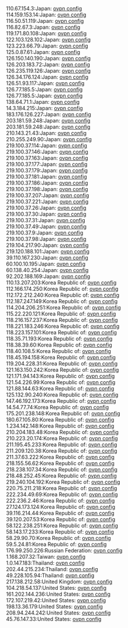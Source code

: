 110.67.154.3:Japan: [ovpn config](vpn/110_67_154_3.ovpn)  
114.159.153.14:Japan: [ovpn config](vpn/114_159_153_14.ovpn)  
116.50.51.119:Japan: [ovpn config](vpn/116_50_51_119.ovpn)  
116.82.67.3:Japan: [ovpn config](vpn/116_82_67_3.ovpn)  
119.171.80.108:Japan: [ovpn config](vpn/119_171_80_108.ovpn)  
122.103.128.102:Japan: [ovpn config](vpn/122_103_128_102.ovpn)  
123.223.66.79:Japan: [ovpn config](vpn/123_223_66_79.ovpn)  
125.0.87.61:Japan: [ovpn config](vpn/125_0_87_61.ovpn)  
126.150.140.190:Japan: [ovpn config](vpn/126_150_140_190.ovpn)  
126.203.183.72:Japan: [ovpn config](vpn/126_203_183_72.ovpn)  
126.235.119.126:Japan: [ovpn config](vpn/126_235_119_126.ovpn)  
126.34.176.124:Japan: [ovpn config](vpn/126_34_176_124.ovpn)  
126.51.93.117:Japan: [ovpn config](vpn/126_51_93_117.ovpn)  
126.77.185.5:Japan: [ovpn config](vpn/126_77_185_5.ovpn)  
126.77.185.5:Japan: [ovpn config](vpn/126_77_185_5.ovpn)  
138.64.71.1:Japan: [ovpn config](vpn/138_64_71_1.ovpn)  
14.3.184.215:Japan: [ovpn config](vpn/14_3_184_215.ovpn)  
183.176.126.227:Japan: [ovpn config](vpn/183_176_126_227.ovpn)  
203.181.59.248:Japan: [ovpn config](vpn/203_181_59_248.ovpn)  
203.181.59.248:Japan: [ovpn config](vpn/203_181_59_248.ovpn)  
210.143.21.43:Japan: [ovpn config](vpn/210_143_21_43.ovpn)  
210.255.249.90:Japan: [ovpn config](vpn/210_255_249_90.ovpn)  
219.100.37.114:Japan: [ovpn config](vpn/219_100_37_114.ovpn)  
219.100.37.146:Japan: [ovpn config](vpn/219_100_37_146.ovpn)  
219.100.37.163:Japan: [ovpn config](vpn/219_100_37_163.ovpn)  
219.100.37.177:Japan: [ovpn config](vpn/219_100_37_177.ovpn)  
219.100.37.179:Japan: [ovpn config](vpn/219_100_37_179.ovpn)  
219.100.37.181:Japan: [ovpn config](vpn/219_100_37_181.ovpn)  
219.100.37.186:Japan: [ovpn config](vpn/219_100_37_186.ovpn)  
219.100.37.198:Japan: [ovpn config](vpn/219_100_37_198.ovpn)  
219.100.37.207:Japan: [ovpn config](vpn/219_100_37_207.ovpn)  
219.100.37.221:Japan: [ovpn config](vpn/219_100_37_221.ovpn)  
219.100.37.26:Japan: [ovpn config](vpn/219_100_37_26.ovpn)  
219.100.37.30:Japan: [ovpn config](vpn/219_100_37_30.ovpn)  
219.100.37.31:Japan: [ovpn config](vpn/219_100_37_31.ovpn)  
219.100.37.49:Japan: [ovpn config](vpn/219_100_37_49.ovpn)  
219.100.37.9:Japan: [ovpn config](vpn/219_100_37_9.ovpn)  
219.100.37.98:Japan: [ovpn config](vpn/219_100_37_98.ovpn)  
219.104.217.90:Japan: [ovpn config](vpn/219_104_217_90.ovpn)  
219.120.188.101:Japan: [ovpn config](vpn/219_120_188_101.ovpn)  
39.110.167.230:Japan: [ovpn config](vpn/39_110_167_230.ovpn)  
60.100.10.195:Japan: [ovpn config](vpn/60_100_10_195.ovpn)  
60.138.40.254:Japan: [ovpn config](vpn/60_138_40_254.ovpn)  
92.202.188.169:Japan: [ovpn config](vpn/92_202_188_169.ovpn)  
110.13.207.203:Korea Republic of: [ovpn config](vpn/110_13_207_203.ovpn)  
112.166.174.250:Korea Republic of: [ovpn config](vpn/112_166_174_250.ovpn)  
112.172.212.240:Korea Republic of: [ovpn config](vpn/112_172_212_240.ovpn)  
112.187.247.149:Korea Republic of: [ovpn config](vpn/112_187_247_149.ovpn)  
114.204.206.251:Korea Republic of: [ovpn config](vpn/114_204_206_251.ovpn)  
115.22.220.121:Korea Republic of: [ovpn config](vpn/115_22_220_121.ovpn)  
118.216.157.237:Korea Republic of: [ovpn config](vpn/118_216_157_237.ovpn)  
118.221.183.246:Korea Republic of: [ovpn config](vpn/118_221_183_246.ovpn)  
118.223.157.101:Korea Republic of: [ovpn config](vpn/118_223_157_101.ovpn)  
118.35.71.193:Korea Republic of: [ovpn config](vpn/118_35_71_193.ovpn)  
118.38.39.60:Korea Republic of: [ovpn config](vpn/118_38_39_60.ovpn)  
118.40.108.5:Korea Republic of: [ovpn config](vpn/118_40_108_5.ovpn)  
118.45.194.158:Korea Republic of: [ovpn config](vpn/118_45_194_158.ovpn)  
119.204.228.31:Korea Republic of: [ovpn config](vpn/119_204_228_31.ovpn)  
121.163.150.242:Korea Republic of: [ovpn config](vpn/121_163_150_242.ovpn)  
121.171.94.143:Korea Republic of: [ovpn config](vpn/121_171_94_143.ovpn)  
121.54.226.99:Korea Republic of: [ovpn config](vpn/121_54_226_99.ovpn)  
121.88.144.63:Korea Republic of: [ovpn config](vpn/121_88_144_63.ovpn)  
125.132.90.240:Korea Republic of: [ovpn config](vpn/125_132_90_240.ovpn)  
147.46.192.173:Korea Republic of: [ovpn config](vpn/147_46_192_173.ovpn)  
14.54.77.74:Korea Republic of: [ovpn config](vpn/14_54_77_74.ovpn)  
175.201.238.148:Korea Republic of: [ovpn config](vpn/175_201_238_148.ovpn)  
180.67.105.80:Korea Republic of: [ovpn config](vpn/180_67_105_80.ovpn)  
1.234.142.148:Korea Republic of: [ovpn config](vpn/1_234_142_148.ovpn)  
210.204.183.48:Korea Republic of: [ovpn config](vpn/210_204_183_48.ovpn)  
210.223.20.174:Korea Republic of: [ovpn config](vpn/210_223_20_174.ovpn)  
211.195.45.233:Korea Republic of: [ovpn config](vpn/211_195_45_233.ovpn)  
211.209.120.38:Korea Republic of: [ovpn config](vpn/211_209_120_38.ovpn)  
211.37.63.222:Korea Republic of: [ovpn config](vpn/211_37_63_222.ovpn)  
218.155.56.62:Korea Republic of: [ovpn config](vpn/218_155_56_62.ovpn)  
218.238.107.34:Korea Republic of: [ovpn config](vpn/218_238_107_34.ovpn)  
218.48.252.45:Korea Republic of: [ovpn config](vpn/218_48_252_45.ovpn)  
219.240.104.192:Korea Republic of: [ovpn config](vpn/219_240_104_192.ovpn)  
220.75.211.218:Korea Republic of: [ovpn config](vpn/220_75_211_218.ovpn)  
222.234.49.69:Korea Republic of: [ovpn config](vpn/222_234_49_69.ovpn)  
222.236.2.46:Korea Republic of: [ovpn config](vpn/222_236_2_46.ovpn)  
27.124.173.124:Korea Republic of: [ovpn config](vpn/27_124_173_124.ovpn)  
39.116.214.44:Korea Republic of: [ovpn config](vpn/39_116_214_44.ovpn)  
39.120.207.53:Korea Republic of: [ovpn config](vpn/39_120_207_53.ovpn)  
58.122.238.251:Korea Republic of: [ovpn config](vpn/58_122_238_251.ovpn)  
58.143.17.233:Korea Republic of: [ovpn config](vpn/58_143_17_233.ovpn)  
58.29.90.70:Korea Republic of: [ovpn config](vpn/58_29_90_70.ovpn)  
59.5.24.81:Korea Republic of: [ovpn config](vpn/59_5_24_81.ovpn)  
176.99.250.226:Russian Federation: [ovpn config](vpn/176_99_250_226.ovpn)  
1.168.207.32:Taiwan: [ovpn config](vpn/1_168_207_32.ovpn)  
1.0.147.183:Thailand: [ovpn config](vpn/1_0_147_183.ovpn)  
202.44.215.234:Thailand: [ovpn config](vpn/202_44_215_234.ovpn)  
49.228.105.94:Thailand: [ovpn config](vpn/49_228_105_94.ovpn)  
217.138.212.58:United Kingdom: [ovpn config](vpn/217_138_212_58.ovpn)  
104.218.54.137:United States: [ovpn config](vpn/104_218_54_137.ovpn)  
161.202.144.236:United States: [ovpn config](vpn/161_202_144_236.ovpn)  
172.107.219.42:United States: [ovpn config](vpn/172_107_219_42.ovpn)  
198.13.36.179:United States: [ovpn config](vpn/198_13_36_179.ovpn)  
208.94.244.242:United States: [ovpn config](vpn/208_94_244_242.ovpn)  
45.76.147.33:United States: [ovpn config](vpn/45_76_147_33.ovpn)  
